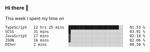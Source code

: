 ### Hi there 👋

<!--
**qiruohan/qiruohan** is a ✨ _special_ ✨ repository because its `README.md` (this file) appears on your GitHub profile.

Here are some ideas to get you started:

- 🔭 I’m currently working on ...
- 🌱 I’m currently learning ...
- 👯 I’m looking to collaborate on ...
- 🤔 I’m looking for help with ...
- 💬 Ask me about ...
- 📫 How to reach me: ...
- 😄 Pronouns: ...
- ⚡ Fun fact: ...
-->

This week I spent my time on 
<!--START_SECTION:waka-->
```text
TypeScript   12 hrs 25 mins  ███████████████████████░░   91.53 % 
SCSS         31 mins         █░░░░░░░░░░░░░░░░░░░░░░░░   03.91 % 
JavaScript   17 mins         ▓░░░░░░░░░░░░░░░░░░░░░░░░   02.18 % 
JSON         16 mins         ▓░░░░░░░░░░░░░░░░░░░░░░░░   02.06 % 
Other        2 mins          ░░░░░░░░░░░░░░░░░░░░░░░░░   00.30 % 
```
<!--END_SECTION:waka-->
